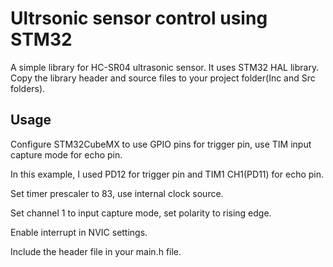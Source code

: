 # Ultrsonic sensor control using STM32 

A simple library for HC-SR04 ultrasonic sensor. It uses STM32 HAL library.
Copy the library header and source files to your project folder(Inc and Src folders).

## Usage

Configure STM32CubeMX to use GPIO pins for trigger pin, use TIM input capture mode for echo pin.

In this example, I used PD12 for trigger pin and TIM1 CH1(PD11) for echo pin.

Set timer prescaler to 83, use internal clock source.

Set channel 1 to input capture mode, set polarity to rising edge.

Enable interrupt in NVIC settings.

Include the header file in your main.h file.



